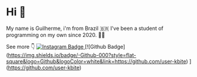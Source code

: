 # Hi 🙌

My name is Guilherme, i'm from Brazil 🇧🇷 I've been a student of programming on my own since 2020. 👨‍💻

See more 👇
[![Instagram Badge](https://img.shields.io/badge/-Instagram-000?style=flat-square&logo=Instagram&logoColor=white&link=https://instagram.com/nightzx_)
](https://instagram.com/nightzx_)[![Github Badge](https://img.shields.io/badge/-Github-000?style=flat-square&logo=Github&logoColor=white&link=https://github.com/user-kbite)
](https://github.com/user-kbite)
